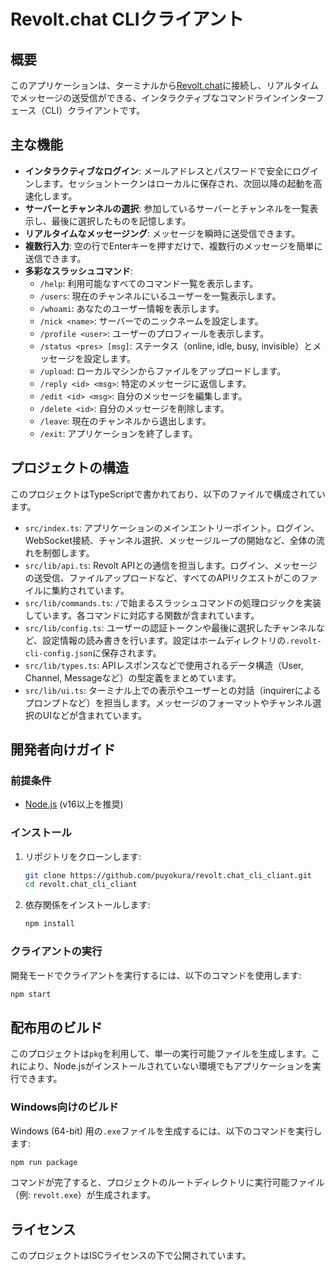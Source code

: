 # Revolt.chat CLIクライアント

## 概要

このアプリケーションは、ターミナルから[Revolt.chat](https://revolt.chat)に接続し、リアルタイムでメッセージの送受信ができる、インタラクティブなコマンドラインインターフェース（CLI）クライアントです。

## 主な機能

-   **インタラクティブなログイン**: メールアドレスとパスワードで安全にログインします。セッショントークンはローカルに保存され、次回以降の起動を高速化します。
-   **サーバーとチャンネルの選択**: 参加しているサーバーとチャンネルを一覧表示し、最後に選択したものを記憶します。
-   **リアルタイムなメッセージング**: メッセージを瞬時に送受信できます。
-   **複数行入力**: 空の行でEnterキーを押すだけで、複数行のメッセージを簡単に送信できます。
-   **多彩なスラッシュコマンド**:
    -   `/help`: 利用可能なすべてのコマンド一覧を表示します。
    -   `/users`: 現在のチャンネルにいるユーザーを一覧表示します。
    -   `/whoami`: あなたのユーザー情報を表示します。
    -   `/nick <name>`: サーバーでのニックネームを設定します。
    -   `/profile <user>`: ユーザーのプロフィールを表示します。
    -   `/status <pres> [msg]`: ステータス（online, idle, busy, invisible）とメッセージを設定します。
    -   `/upload`: ローカルマシンからファイルをアップロードします。
    -   `/reply <id> <msg>`: 特定のメッセージに返信します。
    -   `/edit <id> <msg>`: 自分のメッセージを編集します。
    -   `/delete <id>`: 自分のメッセージを削除します。
    -   `/leave`: 現在のチャンネルから退出します。
    -   `/exit`: アプリケーションを終了します。

## プロジェクトの構造

このプロジェクトはTypeScriptで書かれており、以下のファイルで構成されています。

-   `src/index.ts`: アプリケーションのメインエントリーポイント。ログイン、WebSocket接続、チャンネル選択、メッセージループの開始など、全体の流れを制御します。
-   `src/lib/api.ts`: Revolt APIとの通信を担当します。ログイン、メッセージの送受信、ファイルアップロードなど、すべてのAPIリクエストがこのファイルに集約されています。
-   `src/lib/commands.ts`: `/`で始まるスラッシュコマンドの処理ロジックを実装しています。各コマンドに対応する関数が含まれています。
-   `src/lib/config.ts`: ユーザーの認証トークンや最後に選択したチャンネルなど、設定情報の読み書きを行います。設定はホームディレクトリの`.revolt-cli-config.json`に保存されます。
-   `src/lib/types.ts`: APIレスポンスなどで使用されるデータ構造（User, Channel, Messageなど）の型定義をまとめています。
-   `src/lib/ui.ts`: ターミナル上での表示やユーザーとの対話（inquirerによるプロンプトなど）を担当します。メッセージのフォーマットやチャンネル選択のUIなどが含まれています。

## 開発者向けガイド

### 前提条件

-   [Node.js](https://nodejs.org/) (v16以上を推奨)

### インストール

1.  リポジトリをクローンします:
    ```sh
    git clone https://github.com/puyokura/revolt.chat_cli_cliant.git
    cd revolt.chat_cli_cliant
    ```

2.  依存関係をインストールします:
    ```sh
    npm install
    ```

### クライアントの実行

開発モードでクライアントを実行するには、以下のコマンドを使用します:

```sh
npm start
```

## 配布用のビルド

このプロジェクトは`pkg`を利用して、単一の実行可能ファイルを生成します。これにより、Node.jsがインストールされていない環境でもアプリケーションを実行できます。

### Windows向けのビルド

Windows (64-bit) 用の`.exe`ファイルを生成するには、以下のコマンドを実行します:

```sh
npm run package
```

コマンドが完了すると、プロジェクトのルートディレクトリに実行可能ファイル（例: `revolt.exe`）が生成されます。

## ライセンス

このプロジェクトはISCライセンスの下で公開されています。